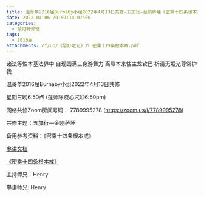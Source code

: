 ```yaml
---
title: 温哥华2016届Burnaby小组2022年4月13日共修-五加行—金刚萨埵《密乘十四条根本戒》
date: 2022-04-06 20:59:14-07:00
categories:
  - 慧灯禅修班
tags:
  - 2016届
attachments: /f/up/《慧灯之光》六_密乘十四条根本戒.pdf
---
```

诸法等性本基法界中 自现圆满三身游舞力 离障本来怙主龙钦巴 祈请无垢光尊常护我

温哥华2016届Burnaby小组2022年4月13日共修 

星期三晚6:50点 (莲师除疫心咒@6:50pm)

网络共修Zoom房间号码： 7789995278 (<https://zoom.us/j/7789995278>)

共修主题：五加行—金刚萨埵

备用参考资料：《密乘十四条根本戒》

[串讲文档](https://s3.ca-central-1.wasabisys.com/hddata/f.huidengchanxiu.net/hdv/f/up/密乘根本戒_henry.pptx)

[《密乘十四条根本戒》](https://s3.ca-central-1.wasabisys.com/hddata/f.huidengchanxiu.net/hdv/f/up/《慧灯之光》六_密乘十四条根本戒.pdf)

主持师兄：Henry

串讲师兄: Henry
